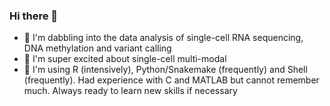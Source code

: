 ### Hi there 👋

- 🔮 I'm dabbling into the data analysis of single-cell RNA sequencing, DNA methylation and variant calling
- 🎉 I'm super excited about single-cell multi-modal
- 💾 I'm using R (intensively), Python/Snakemake (frequently) and Shell (frequently). Had experience with C and MATLAB but cannot remember much. Always ready to learn new skills if necessary


<!--
**zhiyhu/zhiyhu** is a ✨ _special_ ✨ repository because its `README.md` (this file) appears on your GitHub profile.

Here are some ideas to get you started:

- 🔭 I’m currently working on ...
- 🌱 I’m currently learning ...
- 👯 I’m looking to collaborate on ...
- 🤔 I’m looking for help with ...
- 💬 Ask me about ...
- 📫 How to reach me: ...
- 😄 Pronouns: ...
- ⚡ Fun fact: ...
-->
